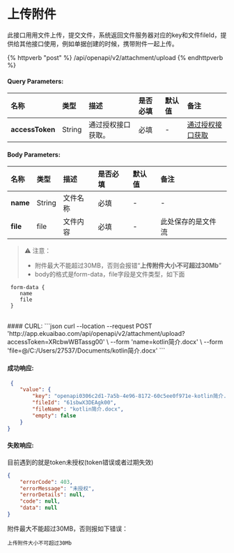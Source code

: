 # 上传附件
此接口用用文件上传，提交文件，系统返回文件服务器对应的key和文件fileId，提供给其他接口使用，例如单据创建的时候，携带附件一起上传。

{% httpverb "post" %}  /api/openapi/v2/attachment/upload {% endhttpverb %}

#### Query Parameters:

| 名称       | 类型    | 描述            | 是否必填   | 默认值  |备注                                         |
| :--------- | :------ | :------------- |:--------- |:------ | :------------------------------------------  |
| **accessToken** | String  |通过授权接口获取。      |必填   | - |  [通过授权接口获取](/getting-started/auth.html)  |

#### Body Parameters:

| 名称       | 类型    | 描述            | 是否必填   | 默认值  |备注                                         |
| :--------- | :------ | :------------- |:--------- |:------ | :------------------------------------------  |
| **name** | String  | 文件名称   |必填   | - |   - |
| **file** | file    | 文件内容      |必填   | - |  此处保存的是文件流 |

>⚠️ 注意：
> - 附件最大不能超过30MB，否则会报错“**上传附件大小不可超过30Mb**” 
> - body的格式是form-data，file字段是文件类型，如下面
```text
 form-data {
    name
    file
 }
```

<br/>
#### CURL:
```json
curl --location --request POST 'http://app.ekuaibao.com/api/openapi/v2/attachment/upload?accessToken=XRcbwWBTassg00' \
--form 'name=kotlin简介.docx' \
--form 'file=@/C:/Users/27537/Documents/kotlin简介.docx'
```
<br/>

#### 成功响应:
```json
 {
    "value": {
        "key": "openapi0306c2d1-7a5b-4e96-8172-60c5ee0f971e-kotlin简介.docx",
        "fileId": "61sbwX3DEAgk00",
        "fileName": "kotlin简介.docx",
        "empty": false
    }
}
```

#### 失败响应:
目前遇到的就是token未授权(token错误或者过期失效)
```json
{
    "errorCode": 403,
    "errorMessage": "未授权",
    "errorDetails": null,
    "code": null,
    "data": null
}
```
附件最大不能超过30MB，否则报如下错误：
```text
上传附件大小不可超过30Mb
```
